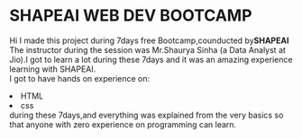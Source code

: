 # SHAPEAI WEB DEV BOOTCAMP
Hi I made this project during 7days free Bootcamp,counducted by<b>SHAPEAI
  </b>
  The instructor during the session was Mr.Shaurya Sinha (a Data Analyst at Jio).I got to
  learn a lot during these 7days and it was an amazing experience learning with SHAPEAI.
  <br>I got to have hands on experience on:
  <li>HTML
  <li>css
    <br>during these 7days,and everything was explained from the very basics so that anyone with zero experience on programming can learn.
 

